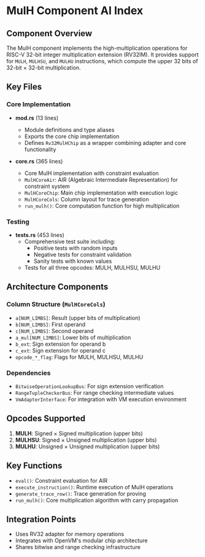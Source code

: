 # MulH Component AI Index

## Component Overview
The MulH component implements the high-multiplication operations for RISC-V 32-bit integer multiplication extension (RV32IM). It provides support for `MULH`, `MULHSU`, and `MULHU` instructions, which compute the upper 32 bits of 32-bit × 32-bit multiplication.

## Key Files

### Core Implementation
- **mod.rs** (13 lines)
  - Module definitions and type aliases
  - Exports the core chip implementation
  - Defines `Rv32MulHChip` as a wrapper combining adapter and core functionality

- **core.rs** (365 lines)
  - Core MulH implementation with constraint evaluation
  - `MulHCoreAir`: AIR (Algebraic Intermediate Representation) for constraint system
  - `MulHCoreChip`: Main chip implementation with execution logic
  - `MulHCoreCols`: Column layout for trace generation
  - `run_mulh()`: Core computation function for high multiplication

### Testing
- **tests.rs** (453 lines)
  - Comprehensive test suite including:
    - Positive tests with random inputs
    - Negative tests for constraint validation
    - Sanity tests with known values
  - Tests for all three opcodes: MULH, MULHSU, MULHU

## Architecture Components

### Column Structure (`MulHCoreCols`)
- `a[NUM_LIMBS]`: Result (upper bits of multiplication)
- `b[NUM_LIMBS]`: First operand
- `c[NUM_LIMBS]`: Second operand
- `a_mul[NUM_LIMBS]`: Lower bits of multiplication
- `b_ext`: Sign extension for operand b
- `c_ext`: Sign extension for operand c
- `opcode_*_flag`: Flags for MULH, MULHSU, MULHU

### Dependencies
- `BitwiseOperationLookupBus`: For sign extension verification
- `RangeTupleCheckerBus`: For range checking intermediate values
- `VmAdapterInterface`: For integration with VM execution environment

## Opcodes Supported
1. **MULH**: Signed × Signed multiplication (upper bits)
2. **MULHSU**: Signed × Unsigned multiplication (upper bits)
3. **MULHU**: Unsigned × Unsigned multiplication (upper bits)

## Key Functions
- `eval()`: Constraint evaluation for AIR
- `execute_instruction()`: Runtime execution of MulH operations
- `generate_trace_row()`: Trace generation for proving
- `run_mulh()`: Core multiplication algorithm with carry propagation

## Integration Points
- Uses RV32 adapter for memory operations
- Integrates with OpenVM's modular chip architecture
- Shares bitwise and range checking infrastructure